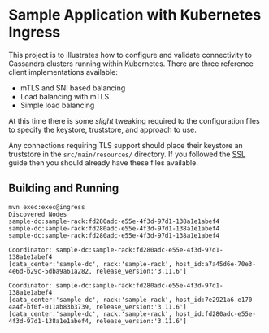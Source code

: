 # Sample Application with Kubernetes Ingress

This project is to illustrates how to configure and validate connectivity to Cassandra clusters running within Kubernetes. There are three reference client implementations available:

* mTLS and SNI based balancing
* Load balancing with mTLS
* Simple load balancing

At this time there is some _slight_ tweaking required to the configuration files to specify the keystore, truststore, and approach to use.

Any connections requiring TLS support should place their keystore an truststore in the `src/main/resources/` directory. If you followed the [SSL](../ssl) guide then you should already have these files available.

## Building and Running

```
mvn exec:exec@ingress
Discovered Nodes
sample-dc:sample-rack:fd280adc-e55e-4f3d-97d1-138a1e1abef4
sample-dc:sample-rack:fd280adc-e55e-4f3d-97d1-138a1e1abef4
sample-dc:sample-rack:fd280adc-e55e-4f3d-97d1-138a1e1abef4

Coordinator: sample-dc:sample-rack:fd280adc-e55e-4f3d-97d1-138a1e1abef4
[data_center:'sample-dc', rack:'sample-rack', host_id:a7a45d6e-70e3-4e6d-b29c-5dba9a61a282, release_version:'3.11.6']

Coordinator: sample-dc:sample-rack:fd280adc-e55e-4f3d-97d1-138a1e1abef4
[data_center:'sample-dc', rack:'sample-rack', host_id:7e2921a6-e170-4a4f-bf0f-011ab83b3739, release_version:'3.11.6']
[data_center:'sample-dc', rack:'sample-rack', host_id:fd280adc-e55e-4f3d-97d1-138a1e1abef4, release_version:'3.11.6']
```
